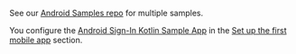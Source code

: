 See our [Android Samples repo](https://github.com/okta/samples-android) for multiple samples.

You configure the [Android Sign-In Kotlin Sample App](https://github.com/okta/samples-android/tree/master/sign-in-kotlin) in the [Set up the first mobile app](#set-up-the-first-mobile-app) section.